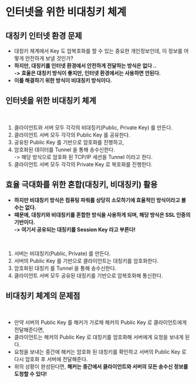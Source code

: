 # 인터넷을 위한 비대칭키 체계

## 대칭키 인터넷 환경 문제&#x20;

* 대칭키 체계에서 Key 도 암복호화를 할 수 있는 중요한 개인정보인데, 이 정보를 어떻게 안전하게 보낼 것인가?
* **하지만, 대칭키를 인터넷 환경에서 안전하게 전달하는 방식은 없다 ..**\
  **-> 효율은 대칭키 방식이 좋지만, 인터넷 환경에서는 사용하면 안된다.**
* **이를 해결하기 위한 방식이 비대칭키 방식이다.** &#x20;

## 인터넷을 위한 비대칭키 체계

<figure><img src="../../../../.gitbook/assets/스크린샷 2024-01-19 14.25.57.png" alt=""><figcaption></figcaption></figure>

1. 클라이언트와 서버 모두 각각의 비대칭키(Public, Private Key) 를 만든다.&#x20;
2. 클라이언트 서버 모두 각각의 Public Key 를 공유한다.&#x20;
3. 공유된 Public Key 를 기반으로 암호화를 진행하고,&#x20;
4. 암호화된 데이터를 Tunnel 을 통해 송수신한다. \
   \-> 해당 방식으로 암호화 된 TCP/IP 세션을 Tunnel 이라고 한다.&#x20;
5. 클라이언트 서버 모두 각각의 Private Key 로 복호화를 진행한다.&#x20;

## 효율 극대화를 위한 혼합(대칭키, 비대칭키) 활용

* **하지만 비대칭키 방식은 컴퓨팅 파워를 상당히 소모하기에 효율적인 방식이라고 볼 수는 없다.**&#x20;
* **때문에, 대칭키와 비대칭키를 혼합한 방식을 사용하게 되며, 해당 방식은 SSL 인증의 기반이다.** \
  **-> 여기서 공유되는 대칭키를 Session Key 라고 부른다!**

<figure><img src="../../../../.gitbook/assets/스크린샷 2024-01-19 14.40.00.png" alt=""><figcaption></figcaption></figure>

1. 서버는 비대칭키(Public, Private) 를 만든다.&#x20;
2. 서버의 Public Key 를 기반으로 클라이언트는 대칭키를 암호화한다.&#x20;
3. 암호화된 대칭키 를 Tunnel 을 통해 송수신한다.&#x20;
4. 클라이언트 서버 모두 공유된 대칭키를 기반으로 암복호화해 통신한다.

## 비대칭키 체계의 문제점&#x20;

<figure><img src="../../../../.gitbook/assets/스크린샷 2024-01-19 14.47.26.png" alt=""><figcaption></figcaption></figure>

* 만약 서버의 Public Key 를 해커가 가로채 해커의 Public Key 로 클라이언트에게 전달해준다면,
* 클라이언트는 해커의 Public Key 로 대칭키를 암호화해 서버에게 요청을 보내게 된다.&#x20;
* 요청을 보내는 중간에 해커는 암호화 된 대칭키를 확인하고 서버의 Public Key 로 다시 암호화 후 서버에 전달해준다.&#x20;
* 위의 상황이 완성된다면, **해커는 중간에서 클라이언트와 서버의 모든 송수신 정보를 도청할 수 있다!**
